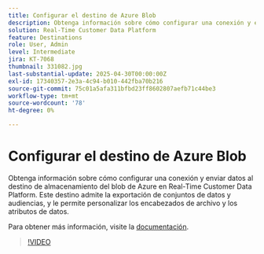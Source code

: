 ```yaml
---
title: Configurar el destino de Azure Blob
description: Obtenga información sobre cómo configurar una conexión y enviar datos al destino de almacenamiento del blob de Azure en Real-Time Customer Data Platform.
solution: Real-Time Customer Data Platform
feature: Destinations
role: User, Admin
level: Intermediate
jira: KT-7068
thumbnail: 331082.jpg
last-substantial-update: 2025-04-30T00:00:00Z
exl-id: 17340357-2e3a-4c94-b010-442fba70b216
source-git-commit: 75c01a5afa311bfbd23ff8602807aefb71c44be3
workflow-type: tm+mt
source-wordcount: '78'
ht-degree: 0%

---
```


# Configurar el destino de Azure Blob

Obtenga información sobre cómo configurar una conexión y enviar datos al destino de almacenamiento del blob de Azure en Real-Time Customer Data Platform. Este destino admite la exportación de conjuntos de datos y audiencias, y le permite personalizar los encabezados de archivo y los atributos de datos.

Para obtener más información, visite la [documentación](https://experienceleague.adobe.com/en/docs/experience-platform/destinations/catalog/cloud-storage/azure-blob).

>[!VIDEO](https://video.tv.adobe.com/v/331082/?learn=on&enablevpops)

